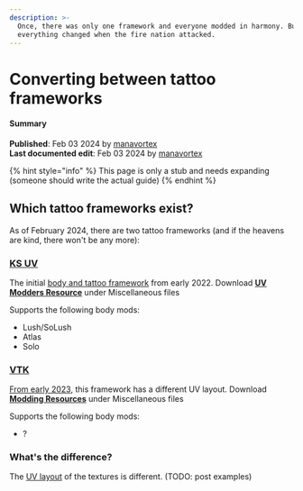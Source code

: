 ```yaml
---
description: >-
  Once, there was only one framework and everyone modded in harmony. But
  everything changed when the fire nation attacked.
---
```


# Converting between tattoo frameworks

#### Summary

**Published**: Feb 03 2024 by [manavortex](https://app.gitbook.com/u/NfZBoxGegfUqB33J9HXuCs6PVaC3 "mention")\
**Last documented edit**: Feb 03 2024 by [manavortex](https://app.gitbook.com/u/NfZBoxGegfUqB33J9HXuCs6PVaC3 "mention")

{% hint style="info" %}
This page is only a stub and needs expanding (someone should write the actual guide)
{% endhint %}

## Which tattoo frameworks exist?

As of February 2024, there are two tattoo frameworks (and if the heavens are kind, there won't be any more):

### [KS UV](https://www.nexusmods.com/cyberpunk2077/mods/3783)

The initial [body and tattoo framework](https://www.nexusmods.com/cyberpunk2077/mods/3783) from early 2022. Download [**UV Modders Resource**](https://www.nexusmods.com/cyberpunk2077/mods/3783?tab=files) under Miscellaneous files

Supports the following body mods:

* Lush/SoLush
* Atlas
* Solo

### [VTK](https://www.nexusmods.com/cyberpunk2077/mods/7054)

[From early 2023](https://www.nexusmods.com/cyberpunk2077/mods/7054), this framework has a different UV layout. Download [**Modding Resources**](https://www.nexusmods.com/cyberpunk2077/mods/7054?tab=files) under Miscellaneous files

Supports the following body mods:

* ?

### What's the difference?

The [UV layout](../../../materials/uv-mapping-texturing-a-3d-object.md) of the textures is different. (TODO: post examples)





